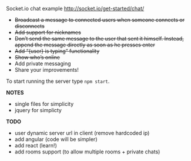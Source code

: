 Socket.io chat example http://socket.io/get-started/chat/
- ~~Broadcast a message to connected users when someone connects or disconnects~~
- ~~Add support for nicknames~~
- ~~Don’t send the same message to the user that sent it himself. Instead, append the message directly as soon as he presses enter~~
- ~~Add “{user} is typing” functionality~~
- ~~Show who’s online~~
- Add private messaging
- Share your improvements!

To start running the server type `npm start`.

**NOTES**
- single files for simplicity
- jquery for simplicty

**TODO**
- user dynamic server url in client (remove hardcoded ip)
- add angular (code will be simpler)
- add react (learn!)
- add rooms support (to allow multiple rooms + private chats)